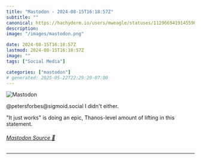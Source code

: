 ```yaml
---
title: "Mastodon - 2024-08-15T16:18:57Z"
subtitle: ""
canonical: https://hachyderm.io/users/mweagle/statuses/112966941914559004
description:
image: "/images/mastodon.png"

date: 2024-08-15T16:18:57Z
lastmod: 2024-08-15T16:18:57Z
image: ""
tags: ["Social Media"]

categories: ["mastodon"]
# generated: 2025-05-22T22:29:20-07:00
---
```

![Mastodon](/images/mastodon.png)

<p>@petersforbes@sigmoid.social I didn&#39;t either. </p><p>&quot;It just works&quot; is doing an epic, Thanos-level amount of lifting in this statement.</p>


###### [Mastodon Source 🐘](https://hachyderm.io/@mweagle/112966941914559004)

___
